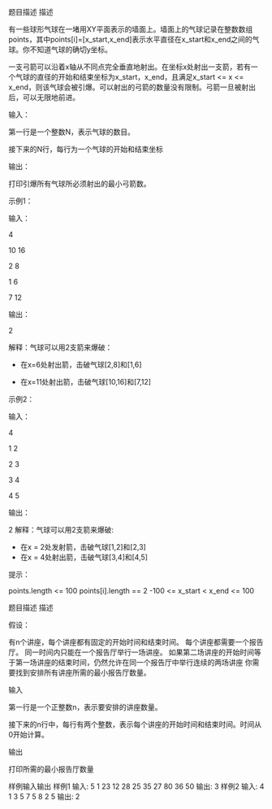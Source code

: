 题目描述
描述

有一些球形气球在一堵用XY平面表示的墙面上。墙面上的气球记录在整数数组points，其中points[i]=[x_start,x_end]表示水平直径在x_start和x_end之间的气球。你不知道气球的确切y坐标。

一支弓箭可以沿着x轴从不同点完全垂直地射出。在坐标x处射出一支箭，若有一个气球的直径的开始和结束坐标为x_start，x_end，且满足x_start <= x <= x_end，则该气球会被引爆。可以射出的弓箭的数量没有限制。弓箭一旦被射出后，可以无限地前进。

输入：

第一行是一个整数N，表示气球的数目。

接下来的N行，每行为一个气球的开始和结束坐标

输出：

打印引爆所有气球所必须射出的最小弓箭数。



示例1：

输入：

4

10 16

2 8

1 6

7 12

输出：

2

解释：气球可以用2支箭来爆破：

- 在x=6处射出箭，击破气球[2,8]和[1,6]

- 在x=11处射出箭，击破气球[10,16]和[7,12]

示例2：

输入：

4

1 2

2 3

3 4

4 5

输出：

2
解释：气球可以用2支箭来爆破:
- 在x = 2处发射箭，击破气球[1,2]和[2,3]
- 在x = 4处射出箭，击破气球[3,4]和[4,5]



提示：

points.length <= 100
points[i].length == 2
-100 <= x_start < x_end <= 100

题目描述
描述

假设：

有n个讲座，每个讲座都有固定的开始时间和结束时间。
每个讲座都需要一个报告厅。
同一时间内只能在一个报告厅举行一场讲座。
如果第二场讲座的开始时间等于第一场讲座的结束时间，仍然允许在同一个报告厅中举行连续的两场讲座
你需要找到安排所有讲座所需的最小报告厅数量。



输入

第一行是一个正整数n，表示要安排的讲座数量。

接下来的n行中，每行有两个整数，表示每个讲座的开始时间和结束时间。时间从0开始计算。



输出

打印所需的最小报告厅数量



样例输入输出
样例1
输入:
5
1 23
12 28
25 35
27 80
36 50
输出:
3
样例2
输入:
4
1 3
5 7
5 8
2 5
输出:
2